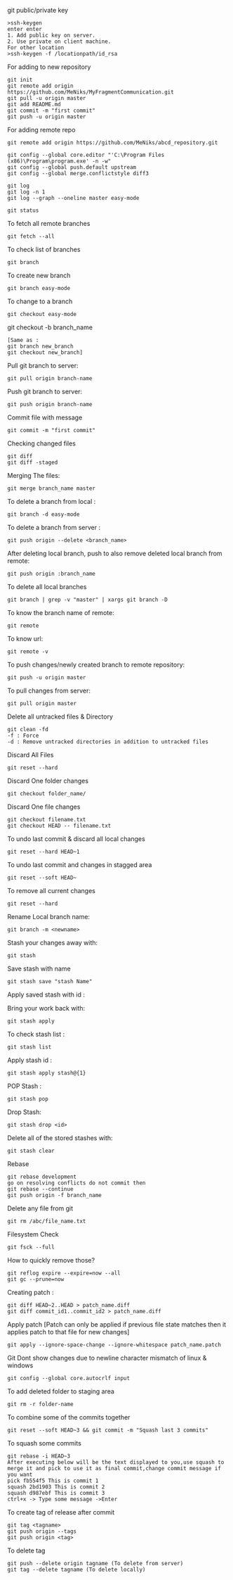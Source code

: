 git public/private key
```
>ssh-keygen
enter enter 
1. Add public key on server.
2. Use private on client machine.
For other location
>ssh-keygen -f /locationpath/id_rsa
```

For adding to new repository
```
git init
git remote add origin https://github.com/MeNiks/MyFragmentCommunication.git
git pull -u origin master
git add README.md
git commit -m "first commit"
git push -u origin master
```

For adding remote repo
```
git remote add origin https://github.com/MeNiks/abcd_repository.git

git config --global core.editor "'C:\Program Files (x86)\Program\program.exe' -n -w"
git config --global push.default upstream
git config --global merge.conflictstyle diff3

git log
git log -n 1
git log --graph --oneline master easy-mode

git status

```

To fetch all remote branches
```
git fetch --all
```

To check list of branches
```
git branch
```

To create new branch
```
git branch easy-mode
```

To change to a branch
```
git checkout easy-mode
```

git checkout -b branch_name
```
[Same as :
git branch new_branch
git checkout new_branch]
```

Pull git branch to server:
```
git pull origin branch-name
```

Push git branch to server:
```
git push origin branch-name
```

Commit file with message
```
git commit -m "first commit"
```

Checking changed files
```
git diff
git diff -staged
```

Merging The files:
```
git merge branch_name master
```

To delete a branch from local :
```
git branch -d easy-mode
```

To delete a branch from server :
```
git push origin --delete <branch_name>
```

After deleting local branch, push to also remove deleted local branch from remote:
```
git push origin :branch_name
```

To delete all local branches
```
git branch | grep -v "master" | xargs git branch -D
```

To know the branch name of remote:
```
git remote
```

To know url:
```
git remote -v
```

To push changes/newly created branch to remote repository:
```
git push -u origin master
```

To pull changes from server:
```
git pull origin master
```

Delete all untracked files & Directory
```
git clean -fd
-f : Force
-d : Remove untracked directories in addition to untracked files
```

Discard All Files
```
git reset --hard
```

Discard One folder changes
```
git checkout folder_name/
```

Discard One file changes
```
git checkout filename.txt
git checkout HEAD -- filename.txt
```

To undo last commit & discard all local changes
```
git reset --hard HEAD~1
```

To undo last commit and changes in stagged area
```
git reset --soft HEAD~
```

To remove all current changes
```
git reset --hard
```

Rename Local branch name:
```
git branch -m <newname>
```

Stash your changes away with:
```
git stash
```

Save stash with name
```
git stash save "stash Name"
```

Apply saved stash with id :

Bring your work back with:
```
git stash apply
```

To check stash list :
```
git stash list
```

Apply stash id :
```
git stash apply stash@{1}
```

POP Stash :
```
git stash pop
```

Drop Stash:
```
git stash drop <id>
```

Delete all of the stored stashes with:
```
git stash clear
```

Rebase
```
git rebase development
go on resolving conflicts do not commit then
git rebase --continue
git push origin -f branch_name
```


Delete any file from git
```
git rm /abc/file_name.txt
```

Filesystem Check
```
git fsck --full
```

How to quickly remove those?
```
git reflog expire --expire=now --all
git gc --prune=now
```

Creating patch :
```
git diff HEAD~2..HEAD > patch_name.diff
git diff commit_id1..commit_id2 > patch_name.diff
```

Apply patch [Patch can only be applied if previous file state matches then it applies patch to that file for new changes]
```
git apply --ignore-space-change --ignore-whitespace patch_name.patch
```

Git Dont show changes due to newline character mismatch of linux & windows
```
git config --global core.autocrlf input
```

To add deleted folder to staging area
```
git rm -r folder-name
```

To combine some of the commits together
```
git reset --soft HEAD~3 && git commit -m "Squash last 3 commits"
```

To squash some commits
```
git rebase -i HEAD~3
After executing below will be the text displayed to you,use squash to merge it and pick to use it as final commit,change commit message if you want
pick fb554f5 This is commit 1
squash 2bd1903 This is commit 2
squash d987ebf This is commit 3
ctrl+x -> Type some message ->Enter
```

To create tag of release after commit
```
git tag <tagname>
git push origin --tags
git push origin <tag>
```

To delete tag
```
git push --delete origin tagname (To delete from server)
git tag --delete tagname (To delete locally)
```

